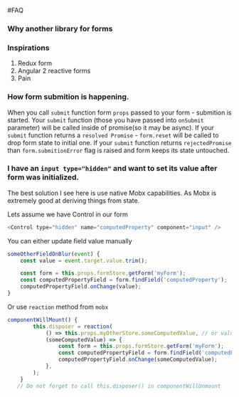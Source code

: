 #FAQ

### Why another library for forms

### Inspirations
1. Redux form
2. Angular 2 reactive forms
3. Pain

### How form submition is happening. 
When you call `submit` function form `props` passed to your form - submition is started. Your `submit` function (those you have passed into `onSubmit` parameter) will be called inside of promise(so it may be async). If your `submit` function returns a `resolved Promise` - `form.reset` will be called to drop form state to initial one. If your `submit` function returns `rejectedPromise` than `form.submitionError` flag is raised and form keeps its state untouched.

### I have an `input type="hidden"` and want to set its value after form was initialized. 
The best solution I see here is use native Mobx capabilities. As Mobx is extremely good at deriving things from state.

Lets assume we have Control in our form

```javascript
<Control type="hidden" name="computedProperty" component="input" />
```

You can either update field value manually
```javascript
someOtherFieldOnBlur(event) {
    const value = event.target.value.trim();

    const form = this.props.formStore.getForm('myForm');
    const computedPropertyField = form.findField('computedProperty');
    computedPropertyField.onChange(value);
}
```

Or use `reaction` method from `mobx`

```javascript
componentWillMount() {
        this.disposer = reaction(
            () => this.props.myOtherStore.someComputedValue, // or value may arrive from server
            (someComputedValue) => {
                const form = this.props.formStore.getForm('myForm');
                const computedPropertyField = form.findField('computedProperty');
                computedPropertyField.onChange(someComputedValue);
            },
        );
    }
   // Do not forget to call this.disposer() in componentWillUnmount
```
